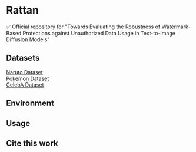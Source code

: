 # Rattan

✅ Official repository for "Towards Evaluating the Robustness of Watermark-Based Protections against Unauthorized Data Usage in Text-to-Image Diffusion Models"

## Datasets 
[Naruto Dataset](https://huggingface.co/datasets/lambdalabs/naruto-blip-captions)\
[Pokemon Dataset](https://huggingface.co/datasets/reach-vb/pokemon-blip-captions)\
[CelebA Dataset](https://huggingface.co/datasets/irodkin/celeba_with_llava_captions)

## Environment


## Usage 


## Cite this work